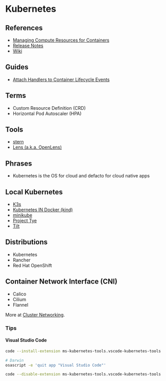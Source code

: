 # Kubernetes

<!--
https://linkedin.com/learning/paths/become-a-docker-administrator

https://linkedin.com/learning/kubernetes-microservices/tracing-issues-with-jaeger
https://linkedin.com/learning/learning-kubernetes/what-is-kubernetes

https://www.youtube.com/watch?v=QyG0WSCszYg
https://www.youtube.com/watch?v=lMb6wzy0PPA
https://www.youtube.com/watch?v=sGZx3OjMPQI
https://www.youtube.com/watch?v=zkDmJRlDqbw

Version 1.9.x
Version 1.21.0
-->

## References

- [Managing Compute Resources for Containers](https://kubernetes.io/docs/concepts/configuration/manage-compute-resources-container/)
- [Release Notes](https://kubernetes.io/docs/setup/release/notes/)
- [Wiki](https://en.wikipedia.org/wiki/Kubernetes)

## Guides

- [Attach Handlers to Container Lifecycle Events](https://kubernetes.io/docs/tasks/configure-pod-container/attach-handler-lifecycle-event/)

## Terms

- Custom Resource Definition (CRD)
- Horizontal Pod Autoscaler (HPA)

## Tools

- [stern](/stern.md)
- [Lens (a.k.a. OpenLens)](/lens.md)

## Phrases

- Kubernetes is the OS for cloud and defacto for cloud native apps

<!--
## Kubernetes Special Interest Groups (SIGs)
 -->

## Local Kubernetes

- [K3s](/k3s.md)
- [Kubernetes IN Docker (kind)](/kind.md)
- [minikube](/minikube.md)
- [Project Tye](https://github.com/dotnet/tye)
- [Tilt](https://github.com/tilt-dev/tilt)

## Distributions

- Kubernetes
- Rancher
- Red Hat OpenShift

## Container Network Interface (CNI)

- Calico
- Cilium
- Flannel

More at [Cluster Networking](https://kubernetes.io/docs/concepts/cluster-administration/networking).

### Tips

#### Visual Studio Code

```sh
code --install-extension ms-kubernetes-tools.vscode-kubernetes-tools
```

```sh
# Darwin
osascript -e 'quit app "Visual Studio Code"'

code --disable-extension ms-kubernetes-tools.vscode-kubernetes-tools
```
